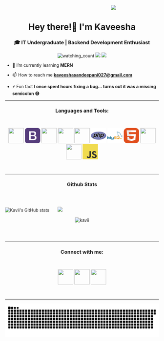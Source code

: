 &nbsp; &nbsp; &nbsp; &nbsp; &nbsp; &nbsp; &nbsp; &nbsp; &nbsp; &nbsp; &nbsp; &nbsp; &nbsp; &nbsp; &nbsp; &nbsp; &nbsp; &nbsp; &nbsp; &nbsp; &nbsp; &nbsp; &nbsp; &nbsp; &nbsp; &nbsp; &nbsp; &nbsp; &nbsp; &nbsp; &nbsp; &nbsp; &nbsp; &nbsp; &nbsp; &nbsp; &nbsp; &nbsp; &nbsp; &nbsp; &nbsp; &nbsp; &nbsp; &nbsp;
<img width= "240" src= "https://pa1.narvii.com/6580/8098c6e9207376889eeb0532d9f5a0723c4d73f5_hq.gif"  align="center"/>
<h1 align="center">Hey there!👋 I'm Kaveesha</h1>
<h3 align="center">🎓 IT Undergraduate | Backend Development Enthusiast</h3>
<p align="center"> 
<img src="https://komarev.com/ghpvc/?username=kavii27&color=brightgreen" alt="watching_count" />
 <img src="https://img.shields.io/github/followers/Kavii27?style=flat-square?color=%234CC61E&label=GitHub%20Followers%20"/>
 <img src="https://img.shields.io/github/last-commit/Kavii27/Kavii27?style=flat-square?color=red&label=Last%20Updated%20"/>
 </p>


- 🌱 I’m currently learning **MERN**

- 📫 How to reach me **kaveeshasandeepani027@gmail.com**

- ⚡ Fun fact **I once spent hours fixing a bug… turns out it was a missing semicolon 😅**

---
<h3 align="center">Languages and Tools:</h3>
<br/>
<p align="center"> 
<code><img height="50" width="50" src="https://upload.wikimedia.org/wikipedia/commons/thumb/3/3f/Git_icon.svg/1024px-Git_icon.svg.png"></code>
<code><img height="50" width="50" src="https://raw.githubusercontent.com/github/explore/80688e429a7d4ef2fca1e82350fe8e3517d3494d/topics/bootstrap/bootstrap.png"></code>
<code><img height="50" width="50" src="https://www.naveedashfaq.me/img/c++.png"></code>
<code><img height="50" width="50" src="https://cdn.iconscout.com/icon/free/png-512/c-programming-569564.png"></code>
<code><img height="50" width="50" src="https://images.vexels.com/media/users/3/166401/isolated/preview/b82aa7ac3f736dd78570dd3fa3fa9e24-java-programming-language-icon-by-vexels.png"></code>
<code><img height="50" width="50" src="https://raw.githubusercontent.com/devicons/devicon/master/icons/php/php-original.svg"></code>
<code><img height="50" width="50" src="https://raw.githubusercontent.com/devicons/devicon/master/icons/mysql/mysql-original-wordmark.svg"></code>
<code><img height="50" width="50" src="https://github.com/tandpfun/skill-icons/blob/main/icons/HTML.svg"></code>
<code><img height="50" width="50" src="https://cdn.iconscout.com/icon/free/png-256/css-131-722685.png"></code>
<code><img height="50" width="50" src="https://www.vectorlogo.zone/logos/adobe_illustrator/adobe_illustrator-icon.svg"></code>
<code><img height="50" width="50" src="https://raw.githubusercontent.com/github/explore/80688e429a7d4ef2fca1e82350fe8e3517d3494d/topics/javascript/javascript.png"></code>
</p>
<br/>


---
<h3 align="center">Github Stats</h3> <br/><br/>

![Kavii's GitHub stats](https://github-readme-stats.vercel.app/api?username=Kavii27&show_icons=true&theme=transparent)
&nbsp; &nbsp; &nbsp; 
<img  src="https://github-readme-stats.vercel.app/api/top-langs/?username=Kavii27&theme=transparent&layout=compact" width="410" />
<p align="center">
<img align="center" src="https://github-readme-streak-stats.herokuapp.com/?user=Kavii27&theme=dark&background=0d1117&date_format=M%20j%5B%2C%20Y%5D" alt="kavii" />
</p>
  
  <br>
  <br>


---

<h3 align="center">Connect with me:</h3>
<br/>
<p align="center">
 <code><img height="50" width="50" src="https://raw.githubusercontent.com/rahuldkjain/github-profile-readme-generator/master/src/images/icons/Social/linked-in-alt.svg"></code>
 <code><img height="50" width="50" src="https://raw.githubusercontent.com/rahuldkjain/github-profile-readme-generator/master/src/images/icons/Social/facebook.svg"></code>
 <code><img height="50" width="50" src="https://raw.githubusercontent.com/rahuldkjain/github-profile-readme-generator/master/src/images/icons/Social/instagram.svg"></code>
</p>
<br/>



---

![𝙶𝚒𝚝𝚑𝚞𝚋 𝙲𝚘𝚗𝚝𝚛𝚒𝚋𝚞𝚝𝚒𝚘𝚗 𝙶𝚛𝚊𝚙𝚑](https://github.com/GovindSingh9447/GovindSingh9447/blob/main/github-contribution-grid-snake.svg)

 <br/>


